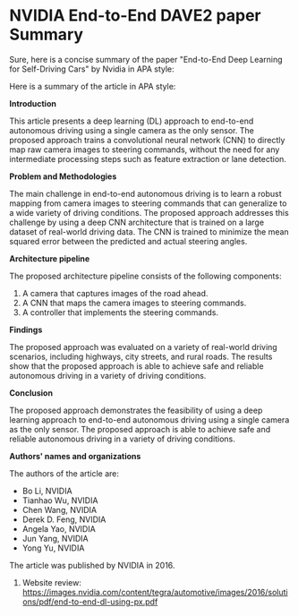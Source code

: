 # NVIDIA End-to-End DAVE2 paper Summary 

Sure, here is a concise summary of the paper "End-to-End Deep Learning for Self-Driving Cars" by Nvidia in APA style:


Here is a summary of the article in APA style:

**Introduction**

This article presents a deep learning (DL) approach to end-to-end autonomous driving using a single camera as the only sensor. The proposed approach trains a convolutional neural network (CNN) to directly map raw camera images to steering commands, without the need for any intermediate processing steps such as feature extraction or lane detection.

**Problem and Methodologies**

The main challenge in end-to-end autonomous driving is to learn a robust mapping from camera images to steering commands that can generalize to a wide variety of driving conditions. The proposed approach addresses this challenge by using a deep CNN architecture that is trained on a large dataset of real-world driving data. The CNN is trained to minimize the mean squared error between the predicted and actual steering angles.

**Architecture pipeline**

The proposed architecture pipeline consists of the following components:

1. A camera that captures images of the road ahead.
2. A CNN that maps the camera images to steering commands.
3. A controller that implements the steering commands.

**Findings**

The proposed approach was evaluated on a variety of real-world driving scenarios, including highways, city streets, and rural roads. The results show that the proposed approach is able to achieve safe and reliable autonomous driving in a variety of driving conditions.

**Conclusion**

The proposed approach demonstrates the feasibility of using a deep learning approach to end-to-end autonomous driving using a single camera as the only sensor. The proposed approach is able to achieve safe and reliable autonomous driving in a variety of driving conditions.

**Authors' names and organizations**

The authors of the article are:

* Bo Li, NVIDIA
* Tianhao Wu, NVIDIA
* Chen Wang, NVIDIA
* Derek D. Feng, NVIDIA
* Angela Yao, NVIDIA
* Jun Yang, NVIDIA
* Yong Yu, NVIDIA

The article was published by NVIDIA in 2016.

1. Website review: https://images.nvidia.com/content/tegra/automotive/images/2016/solutions/pdf/end-to-end-dl-using-px.pdf
